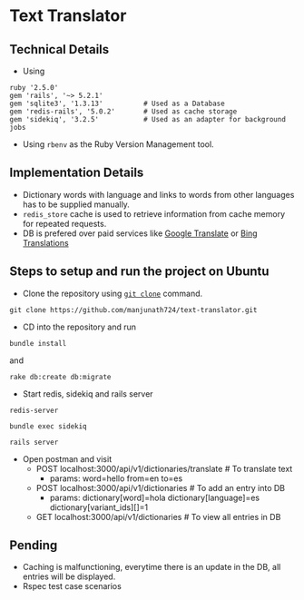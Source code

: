 # Text Translator

## Technical Details
- Using
```
ruby '2.5.0'
gem 'rails', '~> 5.2.1'
gem 'sqlite3', '1.3.13'          # Used as a Database
gem 'redis-rails', '5.0.2'       # Used as cache storage
gem 'sidekiq', '3.2.5'           # Used as an adapter for background jobs
```
- Using `rbenv` as the Ruby Version Management tool.

## Implementation Details
- Dictionary words with language and links to words from other languages has to be supplied manually.
- `redis_store` cache is used to retrieve information from cache memory for repeated requests.
- DB is prefered over paid services like [Google Translate](https://github.com/seejohnrun/easy_translate) or [Bing Translations](https://github.com/relrod/bing_translator-gem)

## Steps to setup and run the project on Ubuntu
- Clone the repository using [`git clone`](https://git-scm.com/book/en/v2/Git-Basics-Getting-a-Git-Repository) command.
```
git clone https://github.com/manjunath724/text-translator.git
```
- CD into the repository and run 
```
bundle install
``` 
and 
```
rake db:create db:migrate
```
- Start redis, sidekiq and rails server
```
redis-server
```
```
bundle exec sidekiq
```
```
rails server
```
- Open postman and visit
  - POST localhost:3000/api/v1/dictionaries/translate    # To translate text
    - params: word=hello from=en to=es
  - POST localhost:3000/api/v1/dictionaries              # To add an entry into DB
    - params: dictionary[word]=hola dictionary[language]=es dictionary[variant_ids][]=1
  - GET localhost:3000/api/v1/dictionaries               # To view all entries in DB

## Pending
- Caching is malfunctioning, everytime there is an update in the DB, all entries will be displayed.
- Rspec test case scenarios
